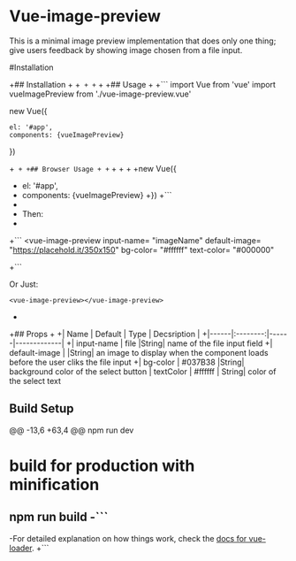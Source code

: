 # Vue-image-preview

 This is a minimal image preview implementation that does only one thing; give users feedback by showing image chosen from a file input.

#Installation


+## Installation
+
+```
+
+```
+
+## Usage
+
+```
import Vue from 'vue'
import vueImagePreview from './vue-image-preview.vue'

new Vue({
	
	el: '#app',
  	components: {vueImagePreview}

})

+```
+
+## Browser Usage
+
+```
+<script src="path/to/vue/vue.min.js"></script>
+<script src="path/to/dist/vue-image-preview.js"></script>
+
+new Vue({
+  el: '#app',
+  components: {vueImagePreview}
+})
+```
+
+ Then:
+
+```
<vue-image-preview
	input-name= "imageName"
	default-image= "https://placehold.it/350x150"
	bg-color= "#ffffff"
	text-color= "#000000"
></vue-image-preview>
+```

Or Just:

```
<vue-image-preview></vue-image-preview>

```
+
+## Props
+
+| Name | Default | Type | Decsription |
+|------|:--------:|------|-------------|
+| input-name | file |String| name of the file input field
+| default-image |  |String| an image to display when the component loads before the user cliks the file input
+| bg-color | #037B38 |String| background color of the select button
| textColor | #ffffff | String| color of the select text
 
 ## Build Setup
 
@@ -13,6 +63,4 @@ npm run dev
 
 # build for production with minification
 npm run build
-```
-
-For detailed explanation on how things work, check the [docs for vue-loader](http://vuejs.github.io/vue-loader).
+```